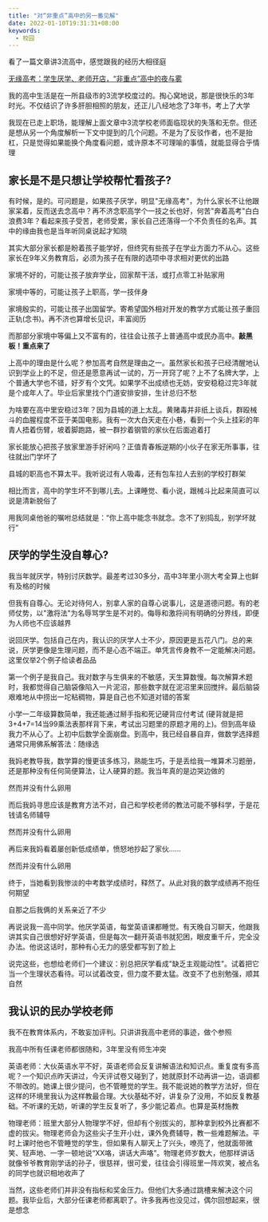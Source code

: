 ```yaml
---
title: "对“非重点”高中的另一番见解"
date: 2022-01-10T19:31:31+08:00
keywords:
  - 校园
---
```


看了一篇文章讲3流高中，感觉跟我的经历大相径庭

[无缘高考：学生厌学、老师开店，“非重点”高中的夜与雾](https://zhuanlan.zhihu.com/p/27296175)

我的高中生活是在一所县级市的3流学校度过的。掏心窝地说，那是很快乐的3年时光。不仅结识了许多肝胆相照的朋友，还正儿八经地念了3年书，考上了大学

我现在已走上职场，能理解上面文章中3流学校老师面临现状的失落和无奈。但还是想从另一个角度解析一下文中提到的几个问题。不是为了反驳作者，也不是抬杠，只是觉得如果能换个角度看问题，或许原本不可理喻的事情，就能显得合乎情理

## 家长是不是只想让学校帮忙看孩子?

有时候，是的。可问题是，如果孩子厌学，明显"无缘高考"，为什么家长不让他跟家呆着，反而送去念高中？再不济念职高学个一技之长也好，何苦"奔着高考"白白浪费3年？看起来孩子受苦，老师受累，家长自己还落得一个不负责任的名声。其中的缘由我也是当年听同桌说起才知晓

其实大部分家长都是盼着孩子能学好，但终究有些孩子在学业方面力不从心。这些家长在9年义务教育后，必须为孩子在有限的选项中寻求相对更优的出路

家境不好的，可能让孩子放弃学业，回家帮干活，或打点零工补贴家用

家境中等的，可能让孩子上职高，学一技伴身

家境殷实的，可能让孩子出国留学。寄希望国外相对开发的教学方式能让孩子重回正轨(念书)。再不济也算增长见识，丰富阅历

而那部分家境中等偏上又不富有的，往往会让孩子上普通高中或民办高中。**敲黑板！重点来了**

上高中的理由是什么呢？参加高考自然是理由之一。虽然家长和孩子已经清醒地认识到学业上的不足，但还是愿意再试一试的，万一开窍了呢？上不了名牌大学，上个普通大学也不错，好歹有个文凭。如果学不出成绩也无妨，安安稳稳过完3年就是个成年人了。毕业后家里找个门道安排安排，生计总归不愁

为啥要在高中里安稳过3年？因为县城的道上太乱。黄赌毒并非纸上谈兵，群殴械斗的血腥程度不亚于美国电影。我有一次大白天走在小巷，看到一个头上挂彩的年青人捂着伤臂，坡着脚跑路，被一群抄着钢管的家伙在后面追着打

家长能放心把孩子放家里游手好闲吗？正值青春叛逆期的小伙子在家无所事事，往往就出门学坏了

县城的职高也不算太平。我听说过有人吸毒，还有包车拉人去别的学校打群架

相比而言，高中的学生坏不到哪儿去。上课睡觉、看小说，跟械斗比起来简直可以说是清新脱俗了

用我同桌他爸的嘱咐总结就是：“你上高中能念书就念。念不了别捣乱，别学坏就行”

## 厌学的学生没自尊心?

我当年就厌学，特别讨厌数学。最差考过30多分，高中3年里小测大考全算上也鲜有及格的时候

但我有自尊心。无论对待何人，别拿人家的自尊心说事儿，这是道德问题。有的老师仗势，以"激将法"为名辱骂学生是不对的。侮辱和激将间有明确的分界线，即便为人师也不应该越界

说回厌学。包括自己在内，我认识的厌学人士不少，原因更是五花八门。总的来说，厌学更像是生理问题，而不是心态不端正。单凭言传身教不一定能解决问题。这里仅举2个例子给读者品品

第一个例子是我自己。我对数字与生俱来的不敏感，天生算数慢。每次解算术题时，我都觉得自己脑袋像陷入一片泥沼，那些数字就在泥沼里来回搅拌。最后脑袋艰难地从中捞出一坨粘稠物，算是自己也不知道对错的答案

小学一二年级算数简单，我还能通过掰手指和死记硬背应付考试 (硬背就是把3+4+7=14当99乘法表那样背下来，考试出习题里的原题才用的上)。但到高年级我力不从心了。上初中后数学全面崩盘。到高中，我已经自暴自弃，做数学选择题通常只用佛系解答法：随缘选

我妈老教导我，数学算的慢更该多练习，熟能生巧，于是丢给我一堆算术习题册，还是那种没有任何简便算法，让人硬算的题。我当年真的是边哭边做的

然而并没有什么卵用

而后我妈寻思应该是教育方法不对，自己和学校老师的教法可能不够科学，于是花钱请名师辅导

然而并没有什么卵用

再后来我妈看着屡创新低成绩单，愤怒地抄起了家伙……

然而并没有什么卵用

终于，当她看到我惨淡的中考数学成绩时，释然了。从此对我的数学成绩再不抱任何期望

自那之后我俩的关系亲近了不少

再说说我一高中同学。他厌学英语，每堂英语课都睡觉。有天晚自习聊天，他跟我讲其实自己很想好好学英语，但是每次一翻开英语书就犯困，眼皮重千斤，完全没办法。他说这话时，那种有心无力的感受都写到了脸上

说完这些，也想给老师们一个建议：别总把厌学看成"缺乏主观能动性"。试着把它当一个生理状态看待。可以试着改变，但力度不要太猛。改变不了也别勉强，顺其自然

## 我认识的民办学校老师

我不在教育体系内，不敢妄加评判。只讲讲我高中老师的事迹，做个参照

我高中所有任课老师都很随和，3年里没有师生冲突

英语老师：大伙英语水平不好，英语老师会反复讲解语法和知识点。重复度有多高呢？一个知识点昨天讲过，今天评试卷又碰到了，她就原封不动再讲一边，语调都不带改的。她课上很少提问，也不管睡觉的学生。我不能说她的教学方法好，但在这样的环境里我认为这样教最合理。大伙基础不好，讲复杂了没用，不如反复教基础。不听课的无妨，听课的学生反复听了，多少能记着点。也算是英材施教

物理老师：班里大部分人物理学不好，但却有个别拔尖的，那种拿到校外比赛都不虚的拔尖。物理老师会为这些尖子生开小灶，课外免费辅导，教一些难题解法。平时上课时他也不管睡觉的学生，但如果有人聊天上了兴头，嘹亮了，他就面带微笑、轻声地、一字一顿地说“XX咯，讲话大声咯”。物理老师岁数大，他那样讲话就像爷爷教育刚学话的孙子，很慈祥，很可爱，往往会引得班里一阵欢笑，被点名的同学也就识相地收声了

当然，这些老师们并非没有指标和奖金压力。但他们大多通过跳槽来解决这个问题。我毕业后，大部分任课老师都离职了。许多我再也没见过，偶尔回想起来，很是想念
